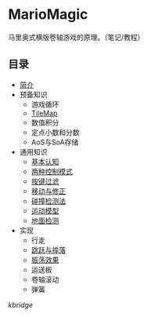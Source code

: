 # MarioMagic

马里奥式横版卷轴游戏的原理。（笔记/教程）

## 目录

- [简介](intro.md)
- 预备知识
  - 游戏循环
  - [TileMap](tilemap.md)
  - 数值积分
  - 定点小数和分数
  - AoS与SoA存储
- 通用知识
  - [基本认知](gamebasic.md)
  - [两种控制模式](ctrlpattern.md)
  - [按键过滤](keyfilter.md)
  - [移动与修正](movecorrection.md)
  - [碰撞检测法](colldet.md)
  - [运动模型](movemodel.md)
  - [地面检测](groundadapt.md)
- 实现
  - 行走
  - [跳跃与摔落](jump.md)
  - [振荡效果](swing.md)
  - 运送板
  - 卷轴滚动
  - 弹簧

*kbridge*
